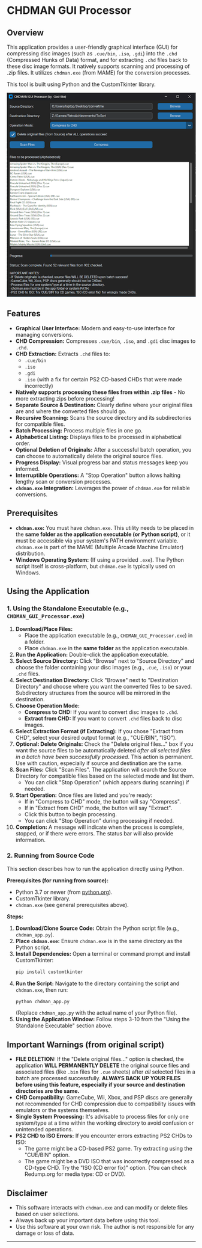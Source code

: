 # CHDMAN GUI Processor

## Overview

This application provides a user-friendly graphical interface (GUI) for compressing disc images (such as `.cue/bin`, `.iso`, `.gdi`) into the `.chd` (Compressed Hunks of Data) format, and for extracting `.chd` files back to these disc image formats. It natively supports scanning and processing of .zip files. It utilizes `chdman.exe` (from MAME) for the conversion processes.

This tool is built using Python and the CustomTkinter library.

![chdman_gui_processor screenshot](chdman_gui_processor.png)

## Features

* **Graphical User Interface:** Modern and easy-to-use interface for managing conversions.
* **CHD Compression:** Compresses `.cue/bin`, `.iso`, and `.gdi` disc images to `.chd`.
* **CHD Extraction:** Extracts `.chd` files to:
    * `.cue/bin`
    * `.iso`
    * `.gdi`
    * `.iso` (with a fix for certain PS2 CD-based CHDs that were made incorrectly)
* **Natively supports processing these files from within .zip files** - No more extracting zips before processing!
* **Separate Source & Destination:** Clearly define where your original files are and where the converted files should go.
* **Recursive Scanning:** Scans the source directory and its subdirectories for compatible files.
* **Batch Processing:** Process multiple files in one go.
* **Alphabetical Listing:** Displays files to be processed in alphabetical order.
* **Optional Deletion of Originals:** After a successful batch operation, you can choose to automatically delete the original source files.
* **Progress Display:** Visual progress bar and status messages keep you informed.
* **Interruptible Operations:** A "Stop Operation" button allows halting lengthy scan or conversion processes.
* **`chdman.exe` Integration:** Leverages the power of `chdman.exe` for reliable conversions.

## Prerequisites

* **`chdman.exe`:** You must have `chdman.exe`. This utility needs to be placed in the **same folder as the application executable (or Python script)**, or it must be accessible via your system's PATH environment variable. `chdman.exe` is part of the MAME (Multiple Arcade Machine Emulator) distribution.
* **Windows Operating System:** (If using a provided `.exe`). The Python script itself is cross-platform, but `chdman.exe` is typically used on Windows.

## Using the Application

### 1. Using the Standalone Executable (e.g., `CHDMAN_GUI_Processor.exe`)

1.  **Download/Place Files:**
    * Place the application executable (e.g., `CHDMAN_GUI_Processor.exe`) in a folder.
    * Place `chdman.exe` in the **same folder** as the application executable.
2.  **Run the Application:** Double-click the application executable.
3.  **Select Source Directory:** Click "Browse" next to "Source Directory" and choose the folder containing your disc images (e.g., `.cue`, `.iso`) or your `.chd` files.
4.  **Select Destination Directory:** Click "Browse" next to "Destination Directory" and choose where you want the converted files to be saved. Subdirectory structures from the source will be mirrored in the destination.
5.  **Choose Operation Mode:**
    * **Compress to CHD:** If you want to convert disc images to `.chd`.
    * **Extract from CHD:** If you want to convert `.chd` files back to disc images.
6.  **Select Extraction Format (if Extracting):** If you chose "Extract from CHD", select your desired output format (e.g., "CUE/BIN", "ISO").
7.  **Optional: Delete Originals:** Check the "Delete original files..." box if you want the source files to be automatically deleted *after all selected files in a batch have been successfully processed*. This action is permanent. Use with caution, especially if source and destination are the same.
8.  **Scan Files:** Click "Scan Files". The application will search the Source Directory for compatible files based on the selected mode and list them.
    * You can click "Stop Operation" (which appears during scanning) if needed.
9.  **Start Operation:** Once files are listed and you're ready:
    * If in "Compress to CHD" mode, the button will say "Compress".
    * If in "Extract from CHD" mode, the button will say "Extract".
    * Click this button to begin processing.
    * You can click "Stop Operation" during processing if needed.
10. **Completion:** A message will indicate when the process is complete, stopped, or if there were errors. The status bar will also provide information.

### 2. Running from Source Code

This section describes how to run the application directly using Python.

**Prerequisites (for running from source):**

* Python 3.7 or newer (from [python.org](https://www.python.org/downloads/)).
* CustomTkinter library.
* `chdman.exe` (see general prerequisites above).

**Steps:**

1.  **Download/Clone Source Code:** Obtain the Python script file (e.g., `chdman_app.py`).
2.  **Place `chdman.exe`:** Ensure `chdman.exe` is in the same directory as the Python script.
3.  **Install Dependencies:** Open a terminal or command prompt and install CustomTkinter:
    ```bash
    pip install customtkinter
    ```
4.  **Run the Script:** Navigate to the directory containing the script and `chdman.exe`, then run:
    ```bash
    python chdman_app.py
    ```
    (Replace `chdman_app.py` with the actual name of your Python file).
5.  **Using the Application Window:** Follow steps 3-10 from the "Using the Standalone Executable" section above.

## Important Warnings (from original script)

* **FILE DELETION:** If the "Delete original files..." option is checked, the application **WILL PERMANENTLY DELETE** the original source files and associated files (like `.bin` files for `.cue` sheets) after *all* selected files in a batch are processed successfully. **ALWAYS BACK UP YOUR FILES before using this feature, especially if your source and destination directories are the same.**
* **CHD Compatibility:** GameCube, Wii, Xbox, and PSP discs are generally not recommended for CHD compression due to compatibility issues with emulators or the systems themselves.
* **Single System Processing:** It's advisable to process files for only one system/type at a time within the working directory to avoid confusion or unintended operations.
* **PS2 CHD to ISO Errors:** If you encounter errors extracting PS2 CHDs to ISO:
    * The game might be a CD-based PS2 game. Try extracting using the "CUE/BIN" option.
    * The game might be a DVD ISO that was incorrectly compressed as a CD-type CHD. Try the "ISO (CD error fix)" option. (You can check Redump.org for media type: CD or DVD).

## Disclaimer

* This software interacts with `chdman.exe` and can modify or delete files based on user selections.
* Always back up your important data before using this tool.
* Use this software at your own risk. The author is not responsible for any damage or loss of data.

---
